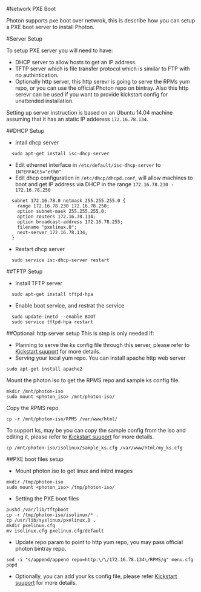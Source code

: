 #Network PXE Boot

Photon supports pxe boot over netwrok, this is describe how you can setup a PXE boot server to install Photon.

#Server Setup

To setup PXE server you will need to have:
* DHCP server to allow hosts to get an IP address.
* TFTP server which is file transfer protocol which is similar to FTP with no authintication.
* Optionally http server, this http serevr is going to serve the RPMs yum repo, or you can use the official Photon repo on bintray. Also this http serevr can be used if you want to provide kickstart config for unattended installation.

Setting up server instruction is based on an Ubuntu 14.04 machine assuming that it has an static IP adderess `172.16.78.134`.

##DHCP Setup
* Intall dhcp server
```
  sudo apt-get install isc-dhcp-server
```
* Edit ethernet interface in `/etc/default/isc-dhcp-server` to `INTERFACES="eth0"`
* Edit dhcp configuration in `/etc/dhcp/dhcpd.conf`, will allow machines to boot and get IP address via DHCP in the range `172.16.78.230 - 172.16.78.250`
```
  subnet 172.16.78.0 netmask 255.255.255.0 {
    range 172.16.78.230 172.16.78.250;
    option subnet-mask 255.255.255.0;
    option routers 172.16.78.134;
    option broadcast-address 172.16.78.255;
    filename "pxelinux.0";
    next-server 172.16.78.134;
  }

```
* Restart dhcp server
```
  sudo service isc-dhcp-server restart
```

##TFTP Setup
* Install TFTP server
```
  sudo apt-get install tftpd-hpa
```
* Enable boot service, and restrat the service
```
  sudo update-inetd --enable BOOT
  sudo service tftpd-hpa restart
```
##Optional: http server setup
This is step is only needed if:
* Planning to serve the ks config file through this server, please refer to [Kickstart suuport](kickstart.md) for more details.
* Serving your local yum repo.
You can install apache http web server
```
sudo apt-get install apache2
```
Mount the photon iso to get the RPMS repo and sample ks config file.
```
mkdir /mnt/photon-iso
sudo mount <photon_iso> /mnt/photon-iso/
```
Copy the RPMS repo.
```
cp -r /mnt/photon-iso/RPMS /var/www/html/
```
To support ks, may be you can copy the sample config from the iso and editing it, please refer to [Kickstart suuport](kickstart.md) for more details.
```
cp /mnt/photon-iso/isolinux/sample_ks.cfg /var/www/html/my_ks.cfg
```

##PXE boot files setup
* Mount photon.iso to get linux and initrd images
```
mkdir /tmp/photon-iso
sudo mount <photon_iso> /tmp/photon-iso/
```
* Setting the PXE boot files
```
pushd /var/lib/tftpboot
cp -r /tmp/photon-iso/isolinux/* .
cp /usr/lib/syslinux/pxelinux.0 .
mkdir pxelinux.cfg
mv isolinux.cfg pxelinux.cfg/default
```
* Update repo param to point to http yum repo, you may pass official photon bintray repo.
```
sed -i "s/append/append repo=http:\/\/172.16.78.134\/RPMS/g" menu.cfg
popd
```
* Optionally, you can add your ks config file, please refer [Kickstart suuport](kickstart.md) for more details.
